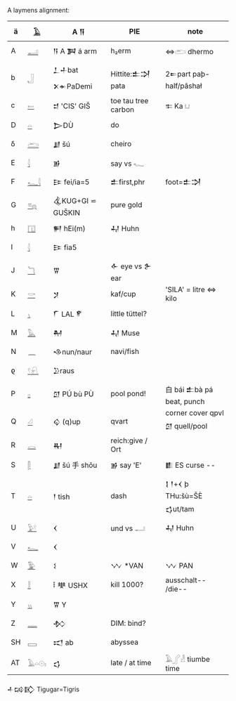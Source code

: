 A laymens alignment:  

ä|[𓄿](𓄿) |A 𒀀 | PIE | note  
|-----|----|----|---|-----|  
A|[𓂝](𓂝)|𒀀 A 𒀉 á arm| h₂erm| ⇔𓂧 dhermo  
b|[𓃀](𓃀)|𒁇𒈦bat 𒉽𒄬PaDemi| Hittite:𒉺𒋫 pata|2𒋰part paþ-half/pâshał  
c|[𓍿](𓍿)|𒄑 'CIS' GIŠ|toe tau tree carbon | 𐎣 Ka 𓂓  
D|[𓏏](𓏏)|𒆕DÙ|do  
δ|[𓂧](𓂧)|𒋗 šú  |cheiro  
E|[𓇋](𓇋)|𒂊  |say vs 𓆑  
F|[𓆑](𓆑)[𓇋](𓇋)|𒄿 fei/ia=5|𒉺first,phr |foot=𒉺𒋫  
G|[𓎼](𓎼)[𓐍](𓐍)|𒆬KUG+GI ⋍ GUŠKIN |pure gold  
h|[𓉔](𓉔)|𒂍 hEi(m)|𒄷 Huhn  
I|[𓇋](𓇋)  |𒄿 fia5|  
J|[𓆓](𓆓)|𒐊|𒅆 eye vs 𒉿 ear  
K|[𓎡](𓎡)|𒋡|kaf/cup| 'SILA' = litre ⇔ kilo  
L|[𓏯](𓏯) |𒇲 LAL  𒇳 |little tüttel?  
M|[𓅓](𓅓)|𒈹|𒄷 Muse  
N|[𓈖](𓈖)|𒈾nun/naur|navi/fish  
ϱ|[𓍢](𓍢)[𓍯](𓍯)|𒊒raus  
P|[𓊪](𓊪) |𒇥 PÚ bù PÙ |pool pond!|白 bái 𒉺bà pá beat, punch  
Q|[𓏘](𓏘)| 𒌒 (q)up| qvart| corner cover  qpvl 𒇥 quell/pool  
R|[𓂋](𓂋)|𒊑|reich:give / Ort  
S|[𓋴](𓋴)|𒋗 šú 手 shǒu| 𒂊 say 'E' | 𒀾 ES curse --  
T|[𓏏](𓏏) |𒁹 tish|dash| 𒋙 𒁹+𒌋 þ THu:šù=ŠÈ 𒌓ut/tam  
U|[𓅱](𓅱)[𓍢](𓍢)|𒌋 |und vs 𓂝 |𒄷 Huhn  
V|[𓆑](𓆑) | 𒌋  
W|[𓅳](𓅳) |𒑱|𒉼 *VAN |𒉼 PAN  
X|[𓎛](𓎛) |𐎃 𒋧 USHX  | kill  1000?|ausschalt-- /die--  
Y|[𓏭](𓏭)  |𒐊 Y  
Z|[𓊃](𓊃)|𒁴 |DIM: bind?  
SH|[𓈙](𓈙) |𒀊 ab|abyssea  
AT|𓄿𓏏𓇳𓏤|𒌓|late / at time|𓄿𓂾𓁐 tiumbe time  


𒈦𒄘𒃼 Tigugar=Tigris  
